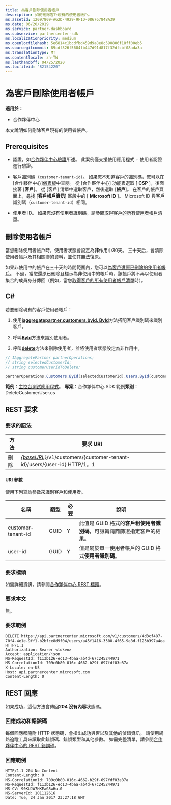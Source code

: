 ```yaml
---
title: 為客戶刪除使用者帳戶
description: 如何刪除客戶現有的使用者帳戶。
ms.assetid: 12097809-A62D-4929-9F1D-08676784BA39
ms.date: 06/20/2019
ms.service: partner-dashboard
ms.subservice: partnercenter-sdk
ms.localizationpriority: medium
ms.openlocfilehash: 5e6814c1bcdfbd459d9a8e8c590806f18ff00eb5
ms.sourcegitcommit: 89cdf326f5684fb447d91d817f32dfcbf08ada3a
ms.translationtype: MT
ms.contentlocale: zh-TW
ms.lasthandoff: 04/25/2020
ms.locfileid: "82154220"
---
```

# <a name="delete-a-user-account-for-a-customer"></a>為客戶刪除使用者帳戶

**適用於：**

- 合作夥伴中心

本文說明如何刪除客戶現有的使用者帳戶。

## <a name="prerequisites"></a>Prerequisites

- 認證，如[合作夥伴中心驗證](partner-center-authentication.md)所述。 此案例僅支援使用應用程式 + 使用者認證進行驗證。

- 客戶識別碼（`customer-tenant-id`）。 如果您不知道客戶的識別碼，您可以在 [合作夥伴中心][儀表板](https://partner.microsoft.com/dashboard)中查閱。 從 [合作夥伴中心] 功能表選取 [ **CSP** ]，後面接著 [**客戶**]。 從 [客戶] 清單中選取客戶，然後選取 [**帳戶**]。 在客戶的帳戶頁面上，尋找 [**客戶帳戶資訊**] 區段中的 [ **Microsoft ID** ]。 Microsoft ID 與客戶識別碼（`customer-tenant-id`）相同。

- 使用者 ID。 如果您沒有使用者識別碼，請參閱[取得客戶的所有使用者帳戶清單](get-a-list-of-all-user-accounts-for-a-customer.md)。

## <a name="deleting-a-user-account"></a>刪除使用者帳戶

當您刪除使用者帳戶時，使用者狀態會設定為**非**作用中30天。 三十天后，會清除使用者帳戶及其相關聯的資料，並使其無法復原。

如果非使用中的帳戶在三十天的時間範圍內，您可以[為客戶還原已刪除的使用者帳戶](restore-a-user-for-a-customer.md)。 不過，當您還原已刪除且標示為非使用中的帳戶時，該帳戶將不再以使用者集合的成員身分傳回（例如，當您[取得客戶的所有使用者帳戶清單](get-a-list-of-all-user-accounts-for-a-customer.md)時）。

## <a name="c"></a>C\#

若要刪除現有的客戶使用者帳戶：

1. 使用[**iaggregatepartner.customers.byid. ById**](https://docs.microsoft.com/dotnet/api/microsoft.store.partnercenter.customers.icustomercollection.byid)方法搭配客戶識別碼來識別客戶。

2. 呼叫[**ById**](https://docs.microsoft.com/dotnet/api/microsoft.store.partnercenter.customerusers.icustomerusercollection.byid)方法來識別使用者。

3. 呼叫[**delete**](https://docs.microsoft.com/dotnet/api/microsoft.store.partnercenter.customerusers.icustomeruser.delete)方法來刪除使用者，並將使用者狀態設定為非作用中。

``` csharp
// IAggregatePartner partnerOperations;
// string selectedCustomerId;
// string customerUserIdToDelete;

partnerOperations.Customers.ById(selectedCustomerId).Users.ById(customerUserIdToDelete).Delete();
```

**範例**：[主控台測試應用程式](console-test-app.md)。 **專案**：合作夥伴中心 SDK 範例**類別**： DeleteCustomerUser.cs

## <a name="rest-request"></a>REST 要求

### <a name="request-syntax"></a>要求的語法

| 方法     | 要求 URI                                                                                            |
|------------|--------------------------------------------------------------------------------------------------------|
| 刪除     | [*{baseURL}*](partner-center-rest-urls.md)/v1/customers/{customer-tenant-id}/users/{user-id} HTTP/1。1 |

#### <a name="uri-parameters"></a>URI 參數

使用下列查詢參數來識別客戶和使用者。

| 名稱                   | 類型     | 必要 | 說明                                                                                                               |
|------------------------|----------|----------|---------------------------------------------------------------------------------------------------------------------------|
| customer-tenant-id     | GUID     | Y        | 此值是 GUID 格式的**客戶租使用者識別碼**，可讓轉銷商篩選指定客戶的結果。 |
| user-id                | GUID     | Y        | 值是屬於單一使用者帳戶的 GUID 格式**使用者識別碼**。                                          |

### <a name="request-headers"></a>要求標頭

如需詳細資訊，請參閱[合作夥伴中心 REST 標頭](headers.md)。

### <a name="request-body"></a>要求本文

無。

### <a name="request-example"></a>要求範例

```http
DELETE https://api.partnercenter.microsoft.com/v1/customers/4d3cf487-70f4-4e1e-9ff1-b2bfce8d9f04/users/a45f1416-3300-4f65-9e8d-f123b397a4ea HTTP/1.1
Authorization: Bearer <token>
Accept: application/json
MS-RequestId: f113b126-ec13-4baa-ab4d-67c245244971
MS-CorrelationId: 709c0b80-016c-4662-b29f-697fdf03e87a
X-Locale: en-US
Host: api.partnercenter.microsoft.com
Content-Length: 0
```

## <a name="rest-response"></a>REST 回應

如果成功，這個方法會傳回**204 沒有內容**狀態碼。

### <a name="response-success-and-error-codes"></a>回應成功和錯誤碼

每個回應都隨附 HTTP 狀態碼，會指出成功與否以及其他的偵錯資訊。 請使用網路追蹤工具來讀取此錯誤碼、錯誤類型和其他參數。 如需完整清單，請參閱[合作夥伴中心的 REST 錯誤碼](error-codes.md)。

### <a name="response-example"></a>回應範例

```http
HTTP/1.1 204 No Content
Content-Length: 0
MS-CorrelationId: 709c0b80-016c-4662-b29f-697fdf03e87a
MS-RequestId: f113b126-ec13-4baa-ab4d-67c245244971
MS-CV: 90KUJA7HKEaG8wHu.0
MS-ServerId: 101112616
Date: Tue, 24 Jan 2017 23:27:18 GMT
```
